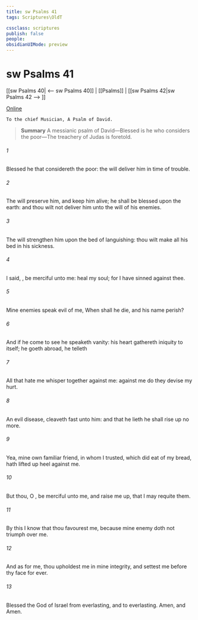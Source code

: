 ```yaml
---
title: sw Psalms 41
tags: Scriptures\OldT

cssclass: scriptures
publish: false
people:
obsidianUIMode: preview
---
```


# sw Psalms 41
[[sw Psalms 40| <-- sw Psalms 40]] | [[Psalms]] | [[sw Psalms 42|sw Psalms 42 --> ]]

[Online](https://churchofjesuschrist.org/study/scriptures/ot/ps/41?lang=eng)

```
To the chief Musician, A Psalm of David.
```

> __Summary__
A messianic psalm of David—Blessed is he who considers the poor—The treachery of Judas is foretold.

###### 1 
Blessed  he that considereth the poor: the  will deliver him in time of trouble.

###### 2 
The  will preserve him, and keep him alive;  he shall be blessed upon the earth: and thou wilt not deliver him unto the will of his enemies.

###### 3 
The  will strengthen him upon the bed of languishing: thou wilt make all his bed in his sickness.

###### 4 
I said, , be merciful unto me: heal my soul; for I have sinned against thee.

###### 5 
Mine enemies speak evil of me, When shall he die, and his name perish?

###### 6 
And if he come to see  he speaketh vanity: his heart gathereth iniquity to itself;  he goeth abroad, he telleth 

###### 7 
All that hate me whisper together against me: against me do they devise my hurt.

###### 8 
An evil disease,  cleaveth fast unto him: and  that he lieth he shall rise up no more.

###### 9 
Yea, mine own familiar friend, in whom I trusted, which did eat of my bread, hath lifted up  heel against me.

###### 10 
But thou, O , be merciful unto me, and raise me up, that I may requite them.

###### 11 
By this I know that thou favourest me, because mine enemy doth not triumph over me.

###### 12 
And as for me, thou upholdest me in mine integrity, and settest me before thy face for ever.

###### 13 
Blessed  the  God of Israel from everlasting, and to everlasting. Amen, and Amen.

